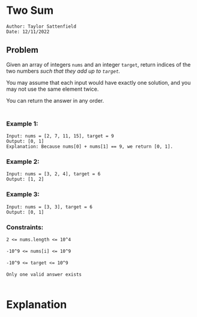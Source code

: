 # Two Sum

```
Author: Taylor Sattenfield
Date: 12/11/2022
```

## Problem

Given an array of integers ```nums``` and an integer ```target```, return indices of the two numbers <i>such that they add up to ```target```.</i>

You may assume that each input would have exactly one solution, and you may not use the same element twice.

You can return the answer in any order.

### <br>Example 1:

```
Input: nums = [2, 7, 11, 15], target = 9
Output: [0, 1]
Explanation: Because nums[0] + nums[1] == 9, we return [0, 1].
```

### Example 2:

```
Input: nums = [3, 2, 4], target = 6
Output: [1, 2]
```

### Example 3:

```
Input: nums = [3, 3], target = 6
Output: [0, 1]
```

### Constraints:

```2 <= nums.length <= 10^4```<br><br>
```-10^9 <= nums[i] <= 10^9```<br><br>
```-10^9 <= target <= 10^9```<br><br>
```Only one valid answer exists```<br><br>

# Explanation

